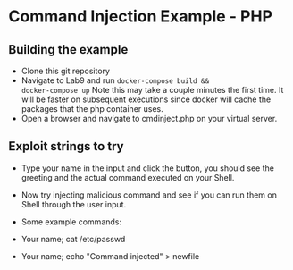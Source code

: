 # Command Injection Example - PHP

## Building the example

* Clone this git repository
* Navigate to Lab9 and run <code>docker-compose build && docker-compose up</code> Note this may take a couple minutes the first time. It will be faster on subsequent executions since docker will cache the packages that the php container uses.
* Open a browser and navigate to cmdinject.php on your virtual server. 

## Exploit strings to try

* Type your  name in the input and click the button, you should see the greeting and the actual command executed on your Shell.

* Now try injecting malicious command and see if you can run them on Shell through the user input.

* Some example commands: 
* Your name; cat /etc/passwd
* Your name; echo "Command injected" > newfile
